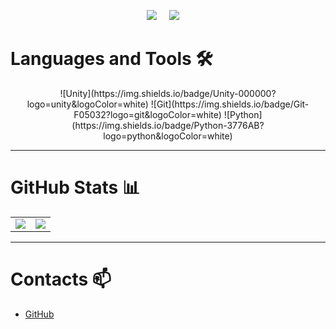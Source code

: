 <p align='center'>
  <img src="https://komarev.com/ghpvc/?username=Blackstarf">&nbsp;&nbsp;&nbsp;&nbsp;
  <img src="https://img.shields.io/github/followers/Blackstarf?style=social">&nbsp;&nbsp;&nbsp;&nbsp;
</p>

# Languages and Tools 🛠️
<p align='center'>
  ![Unity](https://img.shields.io/badge/Unity-000000?logo=unity&logoColor=white)
  ![Git](https://img.shields.io/badge/Git-F05032?logo=git&logoColor=white)
  ![Python](https://img.shields.io/badge/Python-3776AB?logo=python&logoColor=white)
</p>


---

# GitHub Stats 📊

<table>
  <tr>
    <td>
      <img src="https://github-readme-stats.vercel.app/api?username=Blackstarf&show_icons=true&theme=dark" />
    </td>
    <td>
      <img src="https://github-readme-stats.vercel.app/api/top-langs/?username=Blackstarf&layout=compact&theme=dark" />
    </td>
  </tr>
</table>

---

# Contacts 📫

- [GitHub](https://github.com/Blackstarf)
